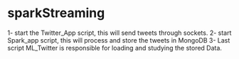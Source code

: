 # sparkStreaming
1- start the Twitter_App script, this will send tweets through sockets.
2- start Spark_app script, this will process and store the tweets in MongoDB
3- Last script ML_Twitter is responsible for loading and studying the stored Data.
